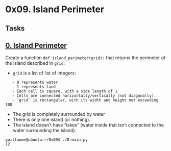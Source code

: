 # 0x09. Island Perimeter

## Tasks

## [0. Island Perimeter](./0-island_perimeter.py)
Create a function `def island_perimeter(grid):` that returns the perimeter of the island described in `grid`:

* `grid` is a list of list of integers:
```
   - 0 represents water
   - 1 represents land
   - Each cell is square, with a side length of 1
   - Cells are connected horizontally/vertically (not diagonally).
   - `grid` is rectangular, with its width and height not exceeding 100
```
* The grid is completely surrounded by water
* There is only one island (or nothing).
* The island doesn’t have “lakes” (water inside that isn’t connected to the water surrounding the island).
```
guillaume@ubuntu:~/0x09$ ./0-main.py
12
```

